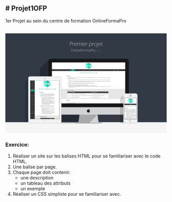 <h2># Projet1OFP</h2>
1er Projet au sein du centre de formation OnlineFormaPro<br/><br/>

![alt tag](Projet1Mockup.png)


<h3>Exercice:</h3>
<ol>
  <li>Réaliser un site sur les balises HTML pour se familiariser avec le code HTML.</li>
  <li>Une balise par page.</li>
  <li>Chaque page doit contenir:
      <ul>
      <li>une description</li>
      <li>un tableau des attributs</li>
      <li>un exemple</li>
      </ul>
  </li>
  <li>Réaliser un CSS simpliste pour se familiariser avec.</li>
</ol>
